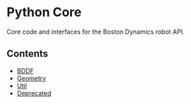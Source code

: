 <!--
Copyright (c) 2023 Boston Dynamics, Inc.  All rights reserved.

Downloading, reproducing, distributing or otherwise using the SDK Software
is subject to the terms and conditions of the Boston Dynamics Software
Development Kit License (20191101-BDSDK-SL).
-->

# Python Core

Core code and interfaces for the Boston Dynamics robot API.

## Contents

- [BDDF](bddf/README)
- [Geometry](geometry)
- [Util](util)
- [Deprecated](deprecated)
